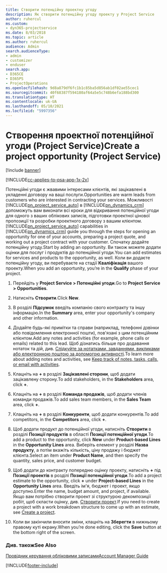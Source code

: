 ```yaml
---
title: Створити потенційну проектну угоду
description: Як створити потенційну угоду проекту у Project Service
author: ruhercul
ms.custom:
- dyn365-projectservice
ms.date: 8/03/2018
ms.topic: article
ms.author: ruhercul
audience: Admin
search.audienceType:
- admin
- customizer
- enduser
search.app:
- D365CE
- D365PS
- ProjectOperations
ms.openlocfilehash: 9d8a879df6fc1b1c85ba5d856ab1df02ae55cec1
ms.sourcegitcommit: 40f68387f594180af64a5e5c748b6efa188bd300
ms.translationtype: HT
ms.contentlocale: uk-UA
ms.lasthandoff: 05/10/2021
ms.locfileid: "5997356"
---
```

# <a name="create-a-project-opportunity-project-service"></a><span data-ttu-id="c60ce-103">Створення проектної потенційної угоди (Project Service)</span><span class="sxs-lookup"><span data-stu-id="c60ce-103">Create a project opportunity (Project Service)</span></span>

[!include [banner](../includes/psa-now-project-operations.md)]

[!INCLUDE[cc-applies-to-psa-app-1x-2x](../includes/cc-applies-to-psa-app-1x-2x.md)]

<span data-ttu-id="c60ce-104">Потенційні угоди є жвавими інтересами клієнтів, які зацікавлені в укладенні договору на ваші послуги.</span><span class="sxs-lookup"><span data-stu-id="c60ce-104">Opportunities are warm leads from customers who are interested in contracting your services.</span></span> <span data-ttu-id="c60ce-105">Можливості [!INCLUDE[pn_project_service_auto](../includes/pn-project-service-auto.md)] в [!INCLUDE[pn_dynamics_crm](../includes/pn-dynamics-crm.md)] допоможуть вам виконати всі кроки для відкривання потенційної угоди для одного з ваших облікових записів, підготовки проектної цінової пропозиції та розробки проектного договору з вашим клієнтом.</span><span class="sxs-lookup"><span data-stu-id="c60ce-105">[!INCLUDE[pn_project_service_auto](../includes/pn-project-service-auto.md)] capabilities in [!INCLUDE[pn_dynamics_crm](../includes/pn-dynamics-crm.md)] guide you through the steps for opening an opportunity for one of your accounts, preparing a project quote, and working out a project contract with your customer.</span></span> <span data-ttu-id="c60ce-106">Спочатку додайте потенційну угоду.</span><span class="sxs-lookup"><span data-stu-id="c60ce-106">Start by adding an opportunity.</span></span> <span data-ttu-id="c60ce-107">Ви також можете додати оцінки для послуг і продуктів до потенційної угоди.</span><span class="sxs-lookup"><span data-stu-id="c60ce-107">You can add estimates for services and products to the opportunity, as well.</span></span> <span data-ttu-id="c60ce-108">Коли ви додаєте потенційну угоду, ви перебуваєте на стадії **Кваліфікація** вашого проекту.</span><span class="sxs-lookup"><span data-stu-id="c60ce-108">When you add an opportunity, you’re in the **Qualify** phase of your project.</span></span>  
  
1.  <span data-ttu-id="c60ce-109">Перейдіть у **Project Service > Потенційні угоди**.</span><span class="sxs-lookup"><span data-stu-id="c60ce-109">Go to **Project Service > Opportunities**.</span></span>  
  
2.  <span data-ttu-id="c60ce-110">Натисніть **Створити**.</span><span class="sxs-lookup"><span data-stu-id="c60ce-110">Click **New**.</span></span>  
  
3.  <span data-ttu-id="c60ce-111">В розділі **Підсумок** введіть компанію свого контракту та іншу інформацію.</span><span class="sxs-lookup"><span data-stu-id="c60ce-111">In the **Summary** area, enter your opportunity's company and other information.</span></span>  
  
4.  <span data-ttu-id="c60ce-112">Додайте будь-які примітки та справи (наприклад, телефонні дзвінки або повідомлення електронної пошти), пов'язані з цим потенційним клієнтом.</span><span class="sxs-lookup"><span data-stu-id="c60ce-112">Add any notes and activities (for example, phone calls or emails) related to this lead.</span></span> <span data-ttu-id="c60ce-113">Щоб дізнатись більше про додавання нотаток та дій, див. [Слідкуйте за нотатками, завданнями, викликами або електронною поштою за допомогою активності](/dynamics365/customerengagement/on-premises/basics/work-with-activities).</span><span class="sxs-lookup"><span data-stu-id="c60ce-113">To learn more about adding notes and activities, see [Keep track of notes, tasks, calls, or email with activities](/dynamics365/customerengagement/on-premises/basics/work-with-activities).</span></span>  
  
5.  <span data-ttu-id="c60ce-114">Клацніть на **+** в розділі **Зацікавлені сторони**, щоб додати зацікавлену сторону.</span><span class="sxs-lookup"><span data-stu-id="c60ce-114">To add stakeholders, in the **Stakeholders** area, click **+**.</span></span>  
  
6.  <span data-ttu-id="c60ce-115">Клацніть на **+** в розділі **Команда продажів**, щоб додати членів команди продажів.</span><span class="sxs-lookup"><span data-stu-id="c60ce-115">To add sales team members, in the **Sales Team** area, click **+**.</span></span>  
  
7.  <span data-ttu-id="c60ce-116">Клацніть на **+** в розділі **Конкуренти**, щоб додати конкурентів.</span><span class="sxs-lookup"><span data-stu-id="c60ce-116">To add competitors, in the **Competitors** area, click **+**.</span></span>  
  
8.  <span data-ttu-id="c60ce-117">Щоб додати продукт до потенційної угоди, натисніть **Створити** в розділі **Позиції продуктів** в області **Позиції потенційної угоди**.</span><span class="sxs-lookup"><span data-stu-id="c60ce-117">To add a product to the opportunity, click **New** under **Product-based Lines** in the **Opportunity Lines** area.</span></span> <span data-ttu-id="c60ce-118">Виберіть елемент у розділі **Назва продукту**, а потім вкажіть кількість, ціну продажу і бюджет клієнта.</span><span class="sxs-lookup"><span data-stu-id="c60ce-118">Select an item under **Product Name**, and then specify the quantity, sales price, and customer budget.</span></span>  
  
9. <span data-ttu-id="c60ce-119">Щоб додати до контракту попередню оцінку проекту, натисніть **+** під **Позиції проектів** в розділі **Позиції потенційної угоди**.</span><span class="sxs-lookup"><span data-stu-id="c60ce-119">To add a project estimate to the opportunity, click **+** under **Project-based Lines** in the **Opportunity Lines** area.</span></span> <span data-ttu-id="c60ce-120">Введіть ім'я, бюджет і проект, якщо доступно.</span><span class="sxs-lookup"><span data-stu-id="c60ce-120">Enter the name, budget amount, and project, if available.</span></span> <span data-ttu-id="c60ce-121">Якщо вам потрібно створити проект зі структурою декомпозиції робіт, щоб скласти оцінку, див. [Створити проект](../psa/create-project.md).</span><span class="sxs-lookup"><span data-stu-id="c60ce-121">If you need to create a project with a work breakdown structure to come up with an estimate, see [Create a project](../psa/create-project.md).</span></span>  
  
10. <span data-ttu-id="c60ce-122">Коли ви закінчили вносити зміни, клацніть на **Зберегти** в нижньому правому куті екрану.</span><span class="sxs-lookup"><span data-stu-id="c60ce-122">When you’re done editing, click the **Save** button at the bottom right of the screen.</span></span>  
  
### <a name="see-also"></a><span data-ttu-id="c60ce-123">Див. також</span><span class="sxs-lookup"><span data-stu-id="c60ce-123">See Also</span></span>  
 [<span data-ttu-id="c60ce-124">Провідник керування обліковими записами</span><span class="sxs-lookup"><span data-stu-id="c60ce-124">Account Manager Guide</span></span>](../psa/account-manager-guide.md)


[!INCLUDE[footer-include](../includes/footer-banner.md)]